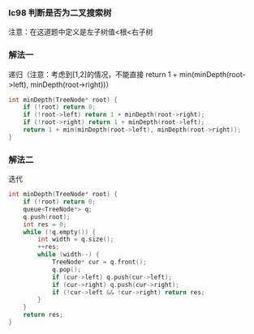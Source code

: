 ### lc98 判断是否为二叉搜索树

注意：在这道题中定义是左子树值<根<右子树

### 解法一

递归（注意：考虑到[1,2]的情况，不能直接 return 1 + min(minDepth(root->left), minDepth(root->right))）

```cpp
int minDepth(TreeNode* root) {
    if (!root) return 0;
    if (!root->left) return 1 + minDepth(root->right);
    if (!root->right) return 1 + minDepth(root->left);
    return 1 + min(minDepth(root->left), minDepth(root->right));
}
```

### 解法二

迭代

```cpp
int minDepth(TreeNode* root) {
    if (!root) return 0;
    queue<TreeNode*> q;
    q.push(root);
    int res = 0;
    while (!q.empty()) {
        int width = q.size();
        ++res;
        while (width--) {
            TreeNode* cur = q.front();
            q.pop();
            if (cur->left) q.push(cur->left);
            if (cur->right) q.push(cur->right);
            if (!cur->left && !cur->right) return res;
        }
    }
    return res;
}
```
